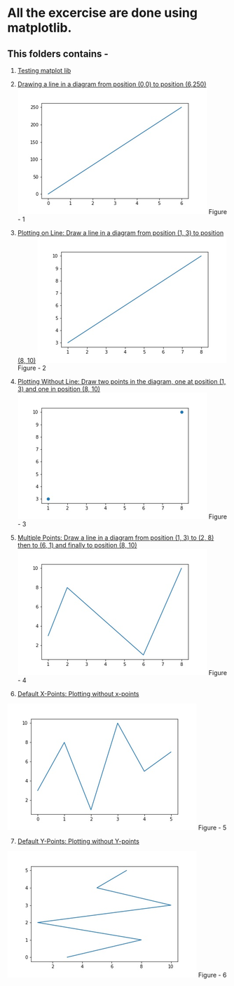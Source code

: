# All the excercise are done using matplotlib.

## This folders contains - 

1. [Testing matplot lib](./Test.ipynb "click to go")

2. [Drawing a line in a diagram from position (0,0) to position (6,250)](./line-drawing.ipynb "click to go")
![alt text](./image/first.jpg "Fig-1")
Figure - 1

3. [Plotting on Line: Draw a line in a diagram from position (1, 3) to position (8, 10)](./plotting-different-points.ipynb "click to go")
![alt text](./image/second.jpg "Fig-2")
Figure - 2

4. [Plotting Without Line: Draw two points in the diagram, one at position (1, 3) and one in position (8, 10)](./plotting-different-points.ipynb "click to go")
![alt text](./image/third.jpg "Fig-3")
Figure - 3

5. [Multiple Points: Draw a line in a diagram from position (1, 3) to (2, 8) then to (6, 1) and finally to position (8, 10)](./plotting-different-points.ipynb "click to go")
![alt text](./image/fourth.jpg "Fig-4")
Figure - 4

6. [Default X-Points: Plotting without x-points](./plotting-different-points.ipynb "click to go")

![alt text](./image/fifth.jpg "Fig-5")
Figure - 5

7. [Default Y-Points: Plotting without Y-points](../blob/master/plotting-different-points.ipynb "click to go")

![alt text](./image/sixth.jpg "Fig-6")
Figure - 6